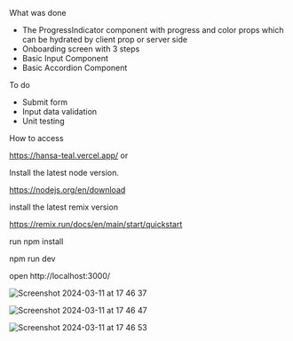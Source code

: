 

What was done
 -  The ProgressIndicator component with progress and color props which can be hydrated by client prop or server side
 - Onboarding screen with 3 steps
 - Basic Input Component
 - Basic Accordion Component

To do
 - Submit form
 - Input data validation
 - Unit testing

How to access

https://hansa-teal.vercel.app/
or

Install the latest node version.

https://nodejs.org/en/download

install the latest remix version

https://remix.run/docs/en/main/start/quickstart

run npm install
 
npm run dev

open http://localhost:3000/

![Screenshot 2024-03-11 at 17 46 37](https://github.com/willianmesko/hansa/assets/26778884/009b8b6e-8fe3-404a-b4a5-c480f68caccb)



![Screenshot 2024-03-11 at 17 46 47](https://github.com/willianmesko/hansa/assets/26778884/03e7f891-3fe5-4e67-87b1-f3b8befb7f4c)


![Screenshot 2024-03-11 at 17 46 53](https://github.com/willianmesko/hansa/assets/26778884/a13b9624-f36b-4993-b3e8-569fb078e074)


